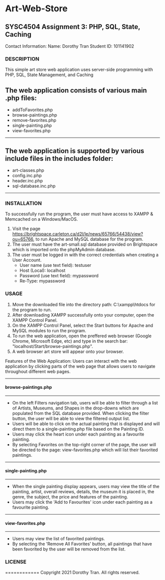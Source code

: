 # Art-Web-Store


## SYSC4504 Assignment 3: PHP, SQL, State, Caching

Contact Information:
Name: Dorothy Tran 
Student ID: 101141902

### DESCRIPTION
This simple art store web application uses server-side programming with PHP, SQL, State Management, and Caching

The web application consists of various main .php files:
----------------------------------
* addToFavorites.php
* browse-paintings.php
* remove-favorites.php
* single-painting.php
* view-favorites.php
----------------------------------

The web application is supported by various include files in the includes folder:
----------------------------------
* art-classes.php
* config.inc.php
* header.inc.php
* sql-database.inc.php
----------------------------------

### INSTALLATION
To successfully run the program, the user must have access to XAMPP & Memcached on a Windows/MacOS.
1. Visit the page https://brightspace.carleton.ca/d2l/le/news/65766/54438/view?ou=65766, to run Apache and MySQL database for the program.
2. The user must have the art-small.sql database provided on Brightspace which is imported onto the phpMyAdmin database.
3. The user must be logged in with the correct credentials when creating a User Account.
	- User name (use text field): testuser
	- Host (Local): localhost
	- Password (use text field): mypassword
	- Re-Type: mypassword

### USAGE
1. Move the downloaded file into the directory path: C:\xampp\htdocs for the program to run.
2. After downloading XAMPP successfully onto your computer, open the XAMPP Control Panel.
3. On the XAMPP Control Panel, select the Start buttons for Apache and MySQL modules to run the program.
4. To run the web application, open the preffered web browser (Google Chrome, Microsoft Edge, etc) and type in the search bar: "localhost/Start/browse-paintings.php".
5. A web browser art store will appear onto your browser.

Features of the Web Application:
Users can interact with the web application by clicking parts of the web page that allows users to navigate throughout different web pages.

--------------------
#### browse-paintings.php
--------------------
* On the left Filters navigation tab, users will be able to filter through a list of Artists, Museums, and Shapes in the drop-downs which are populated from the SQL database provided. When clicking the filter button, the user will be able to view the filtered output list.
* Users will be able to click on the actual painting that is displayed and will direct them to a single-painting.php file based on the Painting ID.
* Users may click the heart icon under each painting as a favourite painting.
* By selecting Favorites on the top-right corner of the page, the user will be directed to the page: view-favorites.php which will list their favorited paintings.

--------------------
#### single-painting.php
--------------------
* When the single painting display appears, users may view the title of the painting, artist, overall reviews, details, the museum it is placed in, the genre, the subject, the price and features of the painting.
* Users may click the 'Add to Favourites' icon under each painting as a favourite painting.

--------------------
#### view-favorites.php
--------------------
* Users may view the list of favorited paintings.
* By selecting the 'Remove All Favorites' button, all paintings that have been favorited by the user will be removed from the list.


### LICENSE
============
Copyright 2021 Dorothy Tran. All rights reserved.
